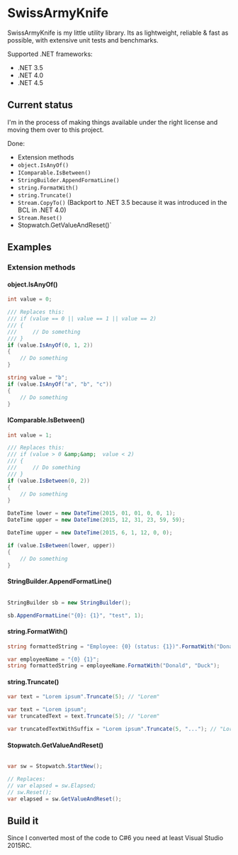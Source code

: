 # SwissArmyKnife

SwissArmyKnife is my little utility library. Its as lightweight, reliable & fast as possible, with extensive unit tests and benchmarks.

Supported .NET frameworks:
* .NET 3.5
* .NET 4.0
* .NET 4.5

## Current status

I'm in the process of making things available under the right license and moving them over to this project.

Done: 
* Extension methods
 * `object.IsAnyOf()`
 * `IComparable.IsBetween()`
 * `StringBuilder.AppendFormatLine()`
 * `string.FormatWith()`
 * `string.Truncate()`
 * `Stream.CopyTo()` (Backport to .NET 3.5 because it was introduced in the BCL in .NET 4.0)
 * `Stream.Reset()`
 * Stopwatch.GetValueAndReset()`

## Examples

### Extension methods

#### object.IsAnyOf()

```csharp
int value = 0;

/// Replaces this:
/// if (value == 0 || value == 1 || value == 2)
/// {
///     // Do something
/// }
if (value.IsAnyOf(0, 1, 2))
{
    // Do something
}
```

```csharp
string value = "b";
if (value.IsAnyOf("a", "b", "c"))
{
    // Do something
}
```

#### IComparable.IsBetween()
```csharp
int value = 1;

/// Replaces this:
/// if (value > 0 &amp;&amp;  value < 2)
/// {
///     // Do something
/// }
if (value.IsBetween(0, 2))
{
    // Do something
}
```

```csharp
DateTime lower = new DateTime(2015, 01, 01, 0, 0, 1);
DateTime upper = new DateTime(2015, 12, 31, 23, 59, 59);

DateTime upper = new DateTime(2015, 6, 1, 12, 0, 0);

if (value.IsBetween(lower, upper))
{
    // Do something
}
```

#### StringBuilder.AppendFormatLine()
```csharp

StringBuilder sb = new StringBuilder();

sb.AppendFormatLine("{0}: {1}", "test", 1);
```

#### string.FormatWith()

```csharp
string formattedString = "Employee: {0} (status: {1})".FormatWith("Donald Duck", "Fired");
```

```csharp
var employeeName = "{0} {1}";
string formattedString = employeeName.FormatWith("Donald", "Duck");
```

#### string.Truncate()

```csharp
var text = "Lorem ipsum".Truncate(5); // "Lorem"
```

```csharp
var text = "Lorem ipsum";
var truncatedText = text.Truncate(5); // "Lorem"
```

```csharp
var truncatedTextWithSuffix = "Lorem ipsum".Truncate(5, "..."); // "Lorem..."
```

#### Stopwatch.GetValueAndReset()

```csharp

var sw = Stopwatch.StartNew();

// Replaces:
// var elapsed = sw.Elapsed;
// sw.Reset();
var elapsed = sw.GetValueAndReset();
````

## Build it

Since I converted most of the code to C#6 you need at least Visual Studio 2015RC.
